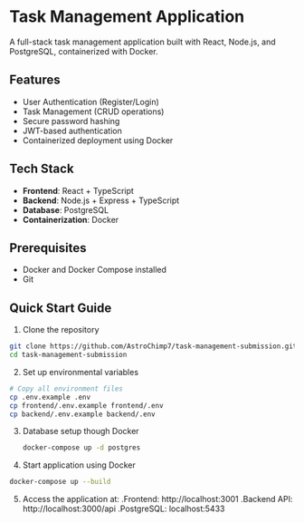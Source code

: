 # Task Management Application

A full-stack task management application built with React, Node.js, and PostgreSQL, containerized with Docker.

## Features
- User Authentication (Register/Login)
- Task Management (CRUD operations)
- Secure password hashing
- JWT-based authentication
- Containerized deployment using Docker

## Tech Stack
- **Frontend**: React + TypeScript
- **Backend**: Node.js + Express + TypeScript
- **Database**: PostgreSQL
- **Containerization**: Docker

## Prerequisites
- Docker and Docker Compose installed
- Git

## Quick Start Guide

1. Clone the repository
```bash
git clone https://github.com/AstroChimp7/task-management-submission.git
cd task-management-submission
```

2. Set up environmental variables 
```bash
# Copy all environment files
cp .env.example .env
cp frontend/.env.example frontend/.env
cp backend/.env.example backend/.env
```
3. Database setup though Docker
   ```bash
   docker-compose up -d postgres
   ```
   
4. Start application using Docker
```bash
docker-compose up --build
```

5. Access the application at:
  .Frontend: http://localhost:3001
  .Backend API: http://localhost:3000/api
  .PostgreSQL: localhost:5433






